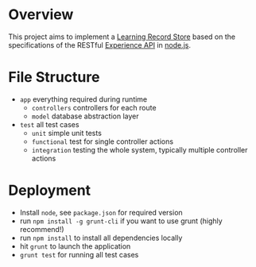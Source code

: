 # Overview
This project aims to implement a [Learning Record Store](https://en.wikipedia.org/wiki/Learning_Record_Store) based on the specifications of the RESTful [Experience API](http://www.adlnet.gov/tla/experience-api) in [node.js](http://nodejs.org/).

# File Structure
 * `app` everything required during runtime
   * `controllers` controllers for each route
   * `model` database abstraction layer
 * `test` all test cases
   * `unit` simple unit tests
   * `functional` test for single controller actions
   * `integration` testing the whole system, typically multiple controller actions

# Deployment
* Install `node`, see `package.json` for required version
* run `npm install -g grunt-cli` if you want to use grunt (highly recommend!)
* run `npm install` to install all dependencies locally
* hit `grunt` to launch the application
* `grunt test` for running all test cases
